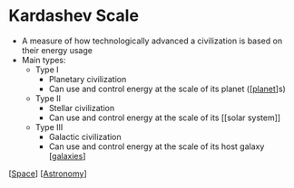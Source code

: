 # Kardashev Scale

- A measure of how technologically advanced a civilization is based on their energy usage
- Main types:
  - Type I
    - Planetary civilization
    - Can use and control energy at the scale of its planet ([[planet]]s)
  - Type II
    - Stellar civilization
    - Can use and control energy at the scale of its [[solar system]]
  - Type III
    - Galactic civilization
    - Can use and control energy at the scale of its host galaxy [[galaxies]]

[[Space]] [[Astronomy]]

[//begin]: # "Autogenerated link references for markdown compatibility"
[planet]: planet "Planet"
[solar-system]: solar-system "Solar System"
[galaxies]: galaxies "Galaxies"
[space]: space "Space"
[astronomy]: astronomy "Astronomy"
[//end]: # "Autogenerated link references"
